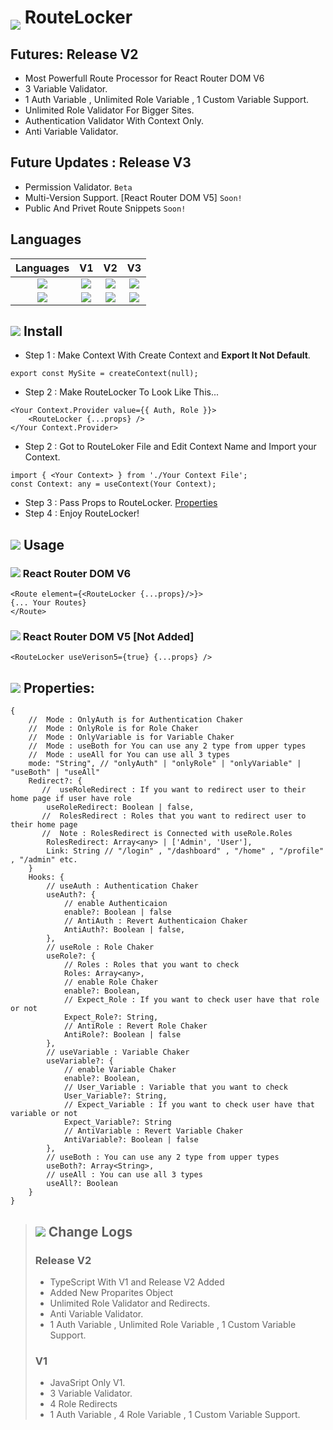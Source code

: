 # <img src="https://img.icons8.com/external-others-inmotus-design/40/000000/external-Route-geo-others-inmotus-design.png" style="position: relative; top: 10px"/> RouteLocker

## Futures: Release V2
+ Most Powerfull Route Processor for React Router DOM V6
+ 3 Variable Validator.
+ 1 Auth Variable , Unlimited Role Variable  , 1 Custom Variable Support.
+ Unlimited Role Validator For Bigger Sites.
+ Authentication Validator With Context Only.
+ Anti Variable Validator.

## Future Updates : Release V3
+ Permission Validator. ```Beta```
+ Multi-Version Support. [React Router DOM V5] ```Soon!```
+ Public And Privet Route Snippets ```Soon!```

## Languages
| Languages | V1 | V2 | V3 |
| :---: | :---: | :---: | :---: |
| <img src="https://img.icons8.com/fluency/35/000000/javascript.png"/> | <img src="https://img.icons8.com/fluency/20/000000/checkmark.png"/> | <img src="https://img.icons8.com/fluency/20/000000/checkmark.png"/>  | <img src="https://img.icons8.com/fluency/20/000000/delete-sign.png"/>  |
| <img src="https://img.icons8.com/fluency/35/000000/typescript.png"/> | <img src="https://img.icons8.com/fluency/20/000000/checkmark.png"/>  | <img src="https://img.icons8.com/fluency/20/000000/checkmark.png"/> | <img src="https://img.icons8.com/fluency/20/000000/delete-sign.png"/>  |

 ## <img src="https://img.icons8.com/external-sbts2018-outline-color-sbts2018/25/000000/external-install-basic-ui-elements-2.3-sbts2018-outline-color-sbts2018.png"/> Install
+ Step 1 : Make Context With Create Context and **Export It Not Default**.
```
export const MySite = createContext(null);
```
+ Step 2 : Make RouteLocker To Look Like This...
```
<Your Context.Provider value={{ Auth, Role }}>
    <RouteLocker {...props} />
</Your Context.Provider>
```
+ Step 2 : Got to RouteLoker File and Edit Context Name and Import your Context.
```
import { <Your Context> } from './Your Context File';
const Context: any = useContext(Your Context);
```
+ Step 3 : Pass Props to RouteLocker. [Properties](#-properties)
+ Step 4 : Enjoy RouteLocker!
## <img src="https://img.icons8.com/external-anggara-flat-anggara-putra/25/000000/external-pie-chart-user-interface-anggara-flat-anggara-putra.png"/> Usage
### <img src="https://img.icons8.com/ultraviolet/25/000000/react--v1.png"/> React Router DOM V6
```
<Route element={<RouteLocker {...props}/>}>
{... Your Routes}
</Route>
```

### <img src="https://img.icons8.com/ultraviolet/25/000000/react--v1.png"/> React Router DOM V5 [Not Added]
```
<RouteLocker useVerison5={true} {...props} />
```

## <img src="https://img.icons8.com/fluency/25/000000/property-script.png"/> Properties:
```
{
    //  Mode : OnlyAuth is for Authentication Chaker
    //  Mode : OnlyRole is for Role Chaker
    //  Mode : OnlyVariable is for Variable Chaker
    //  Mode : useBoth for You can use any 2 type from upper types
    //  Mode : useAll for You can use all 3 types
    mode: "String", // "onlyAuth" | "onlyRole" | "onlyVariable" | "useBoth" | "useAll"
    Redirect?: {
       //  useRoleRedirect : If you want to redirect user to their home page if user have role
        useRoleRedirect: Boolean | false,
       //  RolesRedirect : Roles that you want to redirect user to their home page
       //  Note : RolesRedirect is Connected with useRole.Roles 
        RolesRedirect: Array<any> | ['Admin', 'User'],
        Link: String // "/login" , "/dashboard" , "/home" , "/profile" , "/admin" etc.
    }
    Hooks: {
        // useAuth : Authentication Chaker
        useAuth?: {
            // enable Authenticaion
            enable?: Boolean | false
            // AntiAuth : Revert Authenticaion Chaker
            AntiAuth?: Boolean | false,
        },
        // useRole : Role Chaker
        useRole?: {
            // Roles : Roles that you want to check
            Roles: Array<any>,
            // enable Role Chaker
            enable?: Boolean,
            // Expect_Role : If you want to check user have that role or not
            Expect_Role?: String,
            // AntiRole : Revert Role Chaker
            AntiRole?: Boolean | false
        },
        // useVariable : Variable Chaker
        useVariable?: {
            // enable Variable Chaker
            enable?: Boolean,
            // User_Variable : Variable that you want to check
            User_Variable?: String,
            // Expect_Variable : If you want to check user have that variable or not
            Expect_Variable?: String
            // AntiVariable : Revert Variable Chaker
            AntiVariable?: Boolean | false
        },
        // useBoth : You can use any 2 type from upper types
        useBoth?: Array<String>,
        // useAll : You can use all 3 types
        useAll?: Boolean
    }
}
```
>## <img src="https://img.icons8.com/fluency/25/000000/rotate-right.png"/> Change Logs
>
> ### Release V2 
> + TypeScript With V1 and Release V2 Added
> + Added New Proparites Object
> + Unlimited Role Validator and Redirects.
> + Anti Variable Validator.
> + 1 Auth Variable , Unlimited Role Variable  , 1 Custom Variable Support.
>
> ### V1
> + JavaSript Only V1.
> + 3 Variable Validator.
> + 4 Role Redirects
> + 1 Auth Variable , 4 Role Variable , 1 Custom Variable Support.
